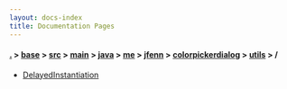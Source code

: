 ```yaml
---
layout: docs-index
title: Documentation Pages
---
```

#### [.](./../../../../../../../../index) > [base](./../../../../../../../index) > [src](./../../../../../../index) > [main](./../../../../../index) > [java](./../../../../index) > [me](./../../../index) > [jfenn](./../../index) > [colorpickerdialog](./../index) > [utils](./index) > **/**

- [DelayedInstantiation](DelayedInstantiation)
